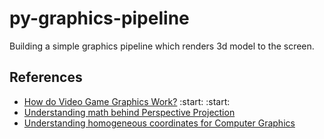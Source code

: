 # py-graphics-pipeline
Building a simple graphics pipeline which renders 3d model to the screen.

## References
- [How do Video Game Graphics Work?](https://www.youtube.com/watch?v=C8YtdC8mxTU) :start: :start:
- [Understanding math behind Perspective Projection](https://www.youtube.com/watch?v=U0_ONQQ5ZNM)
- [Understanding homogeneous coordinates for Computer Graphics](https://www.youtube.com/watch?v=o-xwmTODTUI)